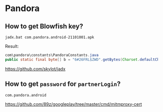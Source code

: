 # Pandora

## How to get Blowfish key?

~~~
jadx.bat com.pandora.android-21101001.apk
~~~

Result:

~~~java
com\pandora\constants\PandoraConstants.java
public static final byte[] b = "6#26FRL$ZWD".getBytes(Charset.defaultCharset());
~~~

https://github.com/skylot/jadx

## How to get `password` for `partnerLogin`?

~~~
com.pandora.android
~~~

https://github.com/89z/googleplay/tree/master/cmd/mitmproxy-cert

